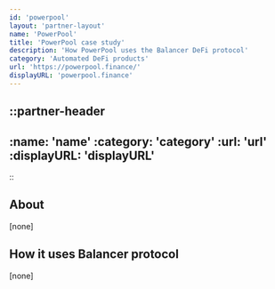 ```yaml
---
id: 'powerpool'
layout: 'partner-layout'
name: 'PowerPool'
title: 'PowerPool case study'
description: 'How PowerPool uses the Balancer DeFi protocol'
category: 'Automated DeFi products'
url: 'https://powerpool.finance/'
displayURL: 'powerpool.finance'
---
```


::partner-header
---
:name: 'name'
:category: 'category'
:url: 'url'
:displayURL: 'displayURL'
---
::

## About

[none]

## How it uses Balancer protocol

[none]
